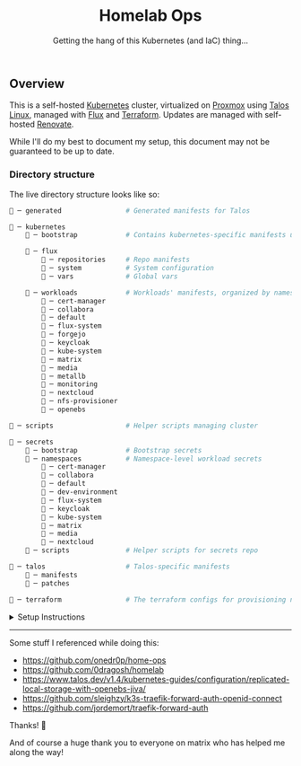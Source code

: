 <header align="center">

# Homelab Ops

Getting the hang of this Kubernetes (and IaC) thing...

</header>

## Overview

This is a self-hosted [Kubernetes](https://kubernetes.io/) cluster, virtualized on [Proxmox](https://www.proxmox.com/en/) using [Talos Linux](https://talos.dev/), managed with [Flux](https://fluxcd.io/) and [Terraform](https://www.terraform.io/). Updates are managed with self-hosted [Renovate](https://renovatebot.com).

While I'll do my best to document my setup, this document may not be guaranteed to be up to date.

### Directory structure

The live directory structure looks like so:

```sh
📁 ─ generated                # Generated manifests for Talos

📁 ─ kubernetes
    📁 ─ bootstrap            # Contains kubernetes-specific manifests used during bootstrap

    📁 ─ flux
        📁 ─ repositories     # Repo manifests
        📁 ─ system           # System configuration
        📁 ─ vars             # Global vars

    📁 ─ workloads            # Workloads' manifests, organized by namespace
        📁 ─ cert-manager
        📁 ─ collabora
        📁 ─ default
        📁 ─ flux-system
        📁 ─ forgejo
        📁 ─ keycloak
        📁 ─ kube-system
        📁 ─ matrix
        📁 ─ media
        📁 ─ metallb
        📁 ─ monitoring
        📁 ─ nextcloud
        📁 ─ nfs-provisioner
        📁 ─ openebs

📁 ─ scripts                  # Helper scripts managing cluster

📁 ─ secrets
    📁 ─ bootstrap            # Bootstrap secrets
    📁 ─ namespaces           # Namespace-level workload secrets
        📁 ─ cert-manager
        📁 ─ collabora
        📁 ─ default
        📁 ─ dev-environment
        📁 ─ flux-system
        📁 ─ keycloak
        📁 ─ kube-system
        📁 ─ matrix
        📁 ─ media
        📁 ─ nextcloud
    📁 ─ scripts              # Helper scripts for secrets repo

📁 ─ talos                    # Talos-specific manifests
    📁 ─ manifests
    📁 ─ patches

📁 ─ terraform                # The terraform configs for provisioning nodes on proxmox
```

<details>
  <summary>Setup Instructions</summary>

### Existing Infrastructure / Requirements

- **OPNSense**
  - My network is managed by an OPNsense virtual machine
  - There should be a VLAN for the Talos nodes
  - That VLAN should have DHCP enabled
    - It is a good idea to separate the available addresses into those for physical nodes and those for pods running on them (which you will define in your metallb pool)
  - A user with enough access that they can retreive DHCP leases, for use with scripts
  - Port forwarding from your WAN to your decided IP
  - Unbound configured to point your domain to that IP on at least your Talos VLAN
- **External Storage**
  - There's an openmediavault VM on the Proxmox host
    - It has a NIC on the Talos cluster's VLAN
  - There are NFS shares for Talos
- **Proxmox configuration**
  - a **VM template to clone**, with a talos ISO in its cdrom drive
  - an **API Key for Proxmox**, as described in the Terraform provider's [docs](https://registry.terraform.io/providers/Telmate/proxmox/latest/docs#creating-the-proxmox-user-and-role-for-terraform)
- **Git Repositories**
  - `home-ops`
    - This repo contains scripts and manifests necessary for bootstrapping and workloads (flux)
    - There are no secrets in this repo
  - `home-ops-secrets` / `home-ops/secrets`
    - This contains some SOPS encrypted secrets
    - Details in the [Secrets](#secrets) section
- I use [gum](https://github.com/charmbracelet/gum) in some places for pretty cli prompts (for now)
- [Poetry](https://python-poetry.org/) is used for Python scripts

## Bootsrapping the Cluster

### Provisioning Talos nodes on Proxmox

1. Set up vars. `.env` will contain your sensitive vars like credentials and tokens. `terraform/.auto.tfvars` will contain your terraform specific config stuff

   ```sh
   cp .env.example .env
   touch terraform/.auto.tfvars
   ```

   <details>
   <summary>
       ℹ️ Example .auto.tfvars
   </summary>

   ```
   bridge              = "vmbrX"
   pve_node            = "nodename"
   storage             = "zfsX"
   talos_template_name = "talos-node" # the name of the vm template with the talos iso in cdrom
   vlan_tag            = "69" # nice
   pve_tags            = "" # if any

   control_plane_nodes_count = 3
   control_plane_total_mem   = 12288
   worker_nodes_count        = 4
   workers_total_mem         = 53248
   ```

   </details>

1. Provision your infra with terraform:

   ```sh
   make tf
   ```

1. Prepare secrets and patches

   Generate the necessary patches using the packaged script

   ```sh
   ./scripts/generate-patches.sh
   ```

   Generate Talos secrets (or bring your own I guess)

   ```sh
   talosctl gen secrets -o talos/secrets.yaml
   ```

1. Generate and apply talos configs

   ```sh
   poetry run talos gen
   poetry run talos apply
   ```

1. Wait for one of the control plane nodes to say something about "please run talosctl bootstrap", then do:

   ```sh
   poetry run talos bootstrap
   ```

   Wait for all pods to succeed before continuing

   > ℹ️ You can run `watch kubectl get nodes` to watch and see when your nodes are ready

   > ℹ️ You can run `watch kubectl get pods --all-namespaces` to watch and see when your pods are ready

1. Install QEMU Guest Agent

   > ⚠️ This step requires manually stopping/starting nodes. My setup has 7 nodes, so that's the assumption here

   - Configure the cluster:

     ```sh
     kubectl create ns qemu-guest-agent
     kubectl create secret -n qemu-guest-agent generic talosconfig --from-file=config="$TALOSCONFIG"
     kubectl apply -f ./talos/manifests/qemu-guest-agent-sa.yaml
     ```

     At this point you will have failings pods equal to the total nodes you have. It's normal

   - Enable QEMU Guest Agent with Terraform

     ```sh
     terraform -chdir=terraform apply -var="qemu_guest_agent_enabled=1"
     ```

     Terraform will now try to update all nodes, but it won't be able to succeed until they're rebooted with the agent running.

   - Rebooting the nodes

     We'll shutdown all but 1 cp node, first.

     ```sh
     # Select all nodes except first cp node
     ips="$(poetry run talos ips --no-show-commands --type=workers |  tr '\n' ',' | sed 's/,$//'),$(poetry run talos ips --no-show-commands --type=control_plane | tail -n -2 | tr '\n' ',' | sed 's/,$//')"
     talosctl -n $ips shutdown
     ```

     Once they're off, just turn them back on in proxmox. They'll automatically boot, start the agent, reboot once more, and then satisfy Terraform.

     Finally, you can forcefully stop and restart the first cp node and it will also automatically reboot and configure itself.

     <details>
     <summary>ℹ️ To clear those failed Cilium pods:</summary>

     ```sh
     kubectl -n kube-system delete pods $(kubectl get pods -n kube-system | grep cilium | grep Shutdown | grep 0/1 | awk '{print  $1}' | tr '\n' ' ')
     ```

     </details>

1. Bootstrap Flux CRDs

   ```sh
   make flux
   ```

### Final Step(s)

- You will probably want to assign static mappings in OPNsense to ensure that Talos nodes keep their DHCP leases

  <h2 id="secrets">Secrets</h3>

The secrets repo contains predefined secrets necessary for bootstrapping the cluster and for workloads.

Since I use [Qubes](https://qubes-os.org), I've opted to split my secrets into those encrypted with GPG and those with age. In short, I can protect my private GPG key better by using Qubes [split GPG](https://www.qubes-os.org/doc/split-gpg/) and never leaving providing it to the cluster. This protects my repos' deploy keys and the cluster's age key.

### Usage

- The `home-ops-secrets` repo contains SOPS GPG encrypted Kubernetes Secret manifests containing the deploy keys for `home-ops`, `home-ops-secrest`, and an `age` key for Flux to use with SOPS
- The `make flux` command decrypts those (I configured SOPS to use `qubes-gpg-client-wrapper`) with GPG, then passes them to the cluster
- It then applies the Kustomize workloads in `kubernetes/flux`, which define the `home-ops` and `home-ops-secrets` repos as Sources, and spins up the workloads automatically

### Set up

(todo)

</details>

---

Some stuff I referenced while doing this:

- https://github.com/onedr0p/home-ops
- https://github.com/0dragosh/homelab
- https://www.talos.dev/v1.4/kubernetes-guides/configuration/replicated-local-storage-with-openebs-jiva/
- https://github.com/sleighzy/k3s-traefik-forward-auth-openid-connect
- https://github.com/jordemort/traefik-forward-auth

Thanks! 🙏

And of course a huge thank you to everyone on matrix who has helped me along the way!
